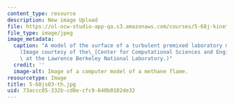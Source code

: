 ```yaml
---
content_type: resource
description: New image Upload
file: https://ol-ocw-studio-app-qa.s3.amazonaws.com/courses/5-68j-kinetics-of-chemical-reactions-spring-2003/73accc05332bcd8ecfc9640b0102de32_5-68js03-th.jpg
file_type: image/jpeg
image_metadata:
  caption: "A model of the surface of a turbulent premixed laboratory methane flame.\_\
    (Image courtesy of the\_[Center for Computational Sciences and Engineering](http://seesar.lbl.gov/ccse/index.html)\
    \ at the Lawrence Berkeley National Laboratory.)"
  credit: ''
  image-alt: Image of a computer model of a methane flame.
resourcetype: Image
title: 5-68js03-th.jpg
uid: 73accc05-332b-cd8e-cfc9-640b0102de32
---
```

